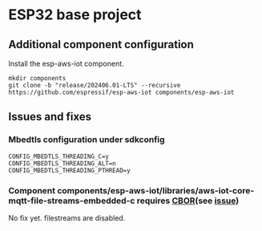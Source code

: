# ESP32 base project

## Additional component configuration

Install the esp-aws-iot component.

```
mkdir components
git clone -b "release/202406.01-LTS" --recursive https://github.com/espressif/esp-aws-iot components/esp-aws-iot
```

## Issues and fixes

### Mbedtls configuration under sdkconfig

```
CONFIG_MBEDTLS_THREADING_C=y
CONFIG_MBEDTLS_THREADING_ALT=n
CONFIG_MBEDTLS_THREADING_PTHREAD=y
```

### Component components/esp-aws-iot/libraries/aws-iot-core-mqtt-file-streams-embedded-c requires [CBOR](https://intel.github.io/tinycbor/current/)(see [issue](https://github.com/espressif/esp-aws-iot/issues/211))

No fix yet. filestreams are disabled.